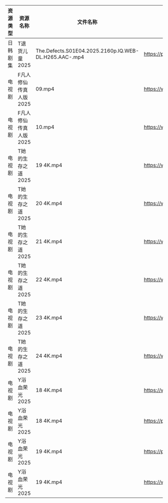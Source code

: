 | 资源类型 | 资源名称          | 文件名称                                                  | 分享链接                                 | 更新时间                |
| ---- | ------------- | ----------------------------------------------------- | ------------------------------------ | ------------------- |
| 日韩剧集 | T退货儿童2025     | The.Defects.S01E04.2025.2160p.IQ.WEB-DL.H265.AAC-.mp4 | https://pan.quark.cn/s/6d2fc4aa64cc  | 2025-07-30 10:34:03 |
| 电视剧  | F凡人修仙传真人版2025 | 09.mp4                                                | https://www.alipan.com/s/Nv8hxtNv9F1 | 2025-07-30 13:01:47 |
| 电视剧  | F凡人修仙传真人版2025 | 10.mp4                                                | https://www.alipan.com/s/Nv8hxtNv9F1 | 2025-07-30 13:01:45 |
| 电视剧  | T她的生存之道2025   | 19 4K.mp4                                             | https://www.alipan.com/s/eMWZzh4J3yK | 2025-07-30 18:02:25 |
| 电视剧  | T她的生存之道2025   | 20 4K.mp4                                             | https://www.alipan.com/s/eMWZzh4J3yK | 2025-07-30 18:02:24 |
| 电视剧  | T她的生存之道2025   | 21 4K.mp4                                             | https://www.alipan.com/s/eMWZzh4J3yK | 2025-07-30 18:02:24 |
| 电视剧  | T她的生存之道2025   | 22 4K.mp4                                             | https://www.alipan.com/s/eMWZzh4J3yK | 2025-07-30 18:02:23 |
| 电视剧  | T她的生存之道2025   | 23 4K.mp4                                             | https://www.alipan.com/s/eMWZzh4J3yK | 2025-07-30 18:02:22 |
| 电视剧  | T她的生存之道2025   | 24 4K.mp4                                             | https://www.alipan.com/s/eMWZzh4J3yK | 2025-07-30 18:02:22 |
| 电视剧  | Y浴血荣光2025     | 18 4K.mp4                                             | https://www.alipan.com/s/F3MTFNa4XY2 | 2025-07-30 10:02:40 |
| 电视剧  | Y浴血荣光2025     | 18 4K.mp4                                             | https://pan.quark.cn/s/2b8677d19fa0  | 2025-07-30 10:38:30 |
| 电视剧  | Y浴血荣光2025     | 19 4K.mp4                                             | https://pan.quark.cn/s/2b8677d19fa0  | 2025-07-30 10:38:27 |
| 电视剧  | Y浴血荣光2025     | 19 4K.mp4                                             | https://www.alipan.com/s/F3MTFNa4XY2 | 2025-07-30 10:02:40 |

